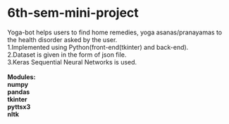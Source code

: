 # 6th-sem-mini-project
Yoga-bot helps users to find home remedies, yoga asanas/pranayamas to the health disorder asked by the user.</br>1.Implemented using Python(front-end(tkinter) and back-end).<br>2.Dataset is given in the form of json file.</br>3.Keras Sequential Neural Networks is used.</br></br><b>Modules<b>:<br>
  numpy</br>
pandas</br>
tkinter</br>
pyttsx3</br>
nltk</br>
